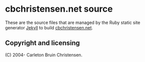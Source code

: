 # cbchristensen.net source

These are the source files that are managed by the Ruby static site generator [Jekyll](http://github.com/mojombo/jekyll) to build [cbchristensen.net](http://cbchristensen.net/).

## Copyright and licensing

(C) 2004- Carleton Bruin Christensen.